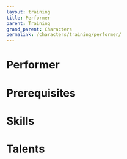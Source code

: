 ```yaml
---
layout: training
title: Performer
parent: Training
grand_parent: Characters
permalink: /characters/training/performer/
---
```


# Performer

# Prerequisites

# Skills

# Talents